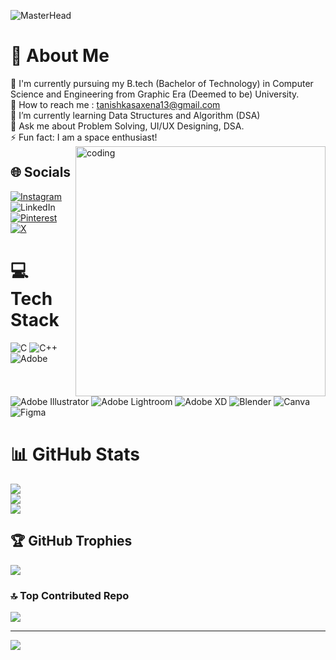 ![MasterHead](https://i.pinimg.com/originals/fe/47/bc/fe47bcf86fef244c8e550a4210ee9d9f.gif)
# 💫 About Me
🔭 I'm currently pursuing my B.tech (Bachelor of Technology) in Computer Science and Engineering from Graphic Era (Deemed to be) University.<br>🤝 How to reach me : tanishkasaxena13@gmail.com<br>🌱 I’m currently learning Data Structures and Algorithm (DSA)<br>💬 Ask me about Problem Solving, UI/UX Designing, DSA.<br>⚡ Fun fact: I am a space enthusiast!
<img align = "right" alt = "coding" width = "400" src = "https://tr.rbxcdn.com/6c97712f57a7bb47b3a723b13ecdb199/420/420/Hat/Png">


## 🌐 Socials
[![Instagram](https://img.shields.io/badge/Instagram-%23E4405F.svg?logo=Instagram&logoColor=white)](https://instagram.com/tanishka.exists) ![LinkedIn](https://img.shields.io/badge/LinkedIn-%230077B5.svg?logo=linkedin&logoColor=white) [![Pinterest](https://img.shields.io/badge/Pinterest-%23E60023.svg?logo=Pinterest&logoColor=white)](https://pinterest.com/tanexists) [![X](https://img.shields.io/badge/X-black.svg?logo=X&logoColor=white)](https://x.com/tan_exists) 

# 💻 Tech Stack
![C](https://img.shields.io/badge/c-%2300599C.svg?style=for-the-badge&logo=c&logoColor=white) ![C++](https://img.shields.io/badge/c++-%2300599C.svg?style=for-the-badge&logo=c%2B%2B&logoColor=white) ![Adobe](https://img.shields.io/badge/adobe-%23FF0000.svg?style=for-the-badge&logo=adobe&logoColor=white) ![Adobe Illustrator](https://img.shields.io/badge/adobe%20illustrator-%23FF9A00.svg?style=for-the-badge&logo=adobe%20illustrator&logoColor=white) ![Adobe Lightroom](https://img.shields.io/badge/Adobe%20Lightroom-31A8FF.svg?style=for-the-badge&logo=Adobe%20Lightroom&logoColor=white) ![Adobe XD](https://img.shields.io/badge/Adobe%20XD-470137?style=for-the-badge&logo=Adobe%20XD&logoColor=#FF61F6) ![Blender](https://img.shields.io/badge/blender-%23F5792A.svg?style=for-the-badge&logo=blender&logoColor=white) ![Canva](https://img.shields.io/badge/Canva-%2300C4CC.svg?style=for-the-badge&logo=Canva&logoColor=white) ![Figma](https://img.shields.io/badge/figma-%23F24E1E.svg?style=for-the-badge&logo=figma&logoColor=white)
# 📊 GitHub Stats
![](https://github-readme-stats.vercel.app/api?username=tanishkasaxena&theme=dracula&hide_border=false&include_all_commits=false&count_private=false)<br/>
![](https://github-readme-streak-stats.herokuapp.com/?user=tanishkasaxena&theme=dracula&hide_border=false)<br/>
![](https://github-readme-stats.vercel.app/api/top-langs/?username=tanishkasaxena&theme=dracula&hide_border=false&include_all_commits=false&count_private=false&layout=compact)

## 🏆 GitHub Trophies
![](https://github-profile-trophy.vercel.app/?username=tanishkasaxena&theme=dracula&no-frame=false&no-bg=true&margin-w=4)

### 🔝 Top Contributed Repo
![](https://github-contributor-stats.vercel.app/api?username=tanishkasaxena&limit=5&theme=dracula&combine_all_yearly_contributions=true)

---
[![](https://visitcount.itsvg.in/api?id=tanishkasaxena&icon=5&color=11)](https://visitcount.itsvg.in)

<!-- Proudly created with GPRM ( https://gprm.itsvg.in ) -->

<!-- Proudly created with GPRM ( https://gprm.itsvg.in ) -->

<!---
tanishkasaxena/tanishkasaxena is a ✨ special ✨ repository because its `README.md` (this file) appears on your GitHub profile.
You can click the Preview link to take a look at your changes.
--->
